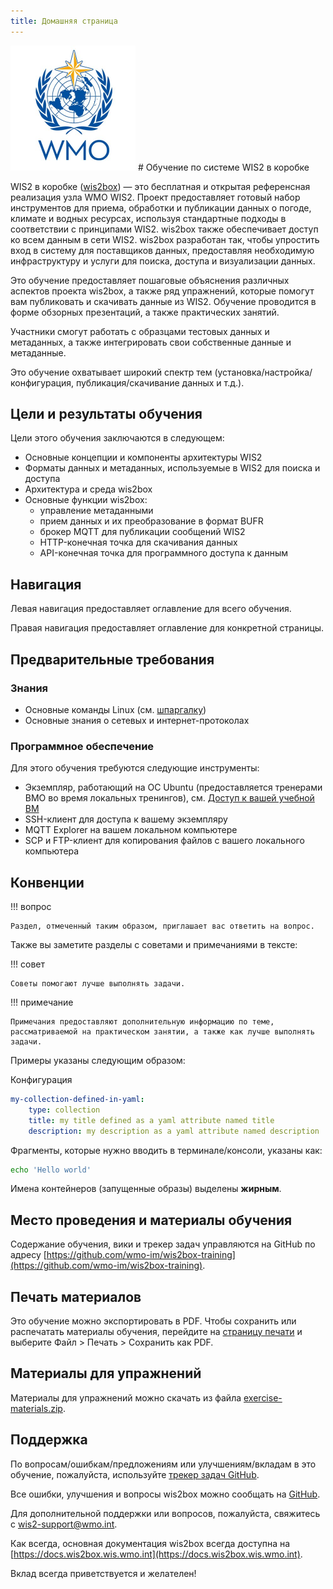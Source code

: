 ```yaml
---
title: Домашняя страница
---
```


<img alt="Логотип ВМО" src="assets/img/wmo-logo.png" width="200">
# Обучение по системе WIS2 в коробке

WIS2 в коробке ([wis2box](https://docs.wis2box.wis.wmo.int)) — это бесплатная и открытая референсная реализация узла WMO WIS2. Проект предоставляет готовый набор инструментов для приема, обработки и публикации данных о погоде, климате и водных ресурсах, используя стандартные подходы в соответствии с принципами WIS2. wis2box также обеспечивает доступ ко всем данным в сети WIS2. wis2box разработан так, чтобы упростить вход в систему для поставщиков данных, предоставляя необходимую инфраструктуру и услуги для поиска, доступа и визуализации данных.

Это обучение предоставляет пошаговые объяснения различных аспектов проекта wis2box, а также ряд упражнений, которые помогут вам публиковать и скачивать данные из WIS2. Обучение проводится в форме обзорных презентаций, а также практических занятий.

Участники смогут работать с образцами тестовых данных и метаданных, а также интегрировать свои собственные данные и метаданные.

Это обучение охватывает широкий спектр тем (установка/настройка/конфигурация, публикация/скачивание данных и т.д.).

## Цели и результаты обучения

Цели этого обучения заключаются в следующем:

- Основные концепции и компоненты архитектуры WIS2
- Форматы данных и метаданных, используемые в WIS2 для поиска и доступа
- Архитектура и среда wis2box
- Основные функции wis2box:
    - управление метаданными
    - прием данных и их преобразование в формат BUFR
    - брокер MQTT для публикации сообщений WIS2
    - HTTP-конечная точка для скачивания данных
    - API-конечная точка для программного доступа к данным

## Навигация

Левая навигация предоставляет оглавление для всего обучения.

Правая навигация предоставляет оглавление для конкретной страницы.

## Предварительные требования

### Знания

- Основные команды Linux (см. [шпаргалку](cheatsheets/linux.md))
- Основные знания о сетевых и интернет-протоколах

### Программное обеспечение

Для этого обучения требуются следующие инструменты:

- Экземпляр, работающий на ОС Ubuntu (предоставляется тренерами ВМО во время локальных тренингов), см. [Доступ к вашей учебной ВМ](practical-sessions/accessing-your-student-vm.md#introduction)
- SSH-клиент для доступа к вашему экземпляру
- MQTT Explorer на вашем локальном компьютере
- SCP и FTP-клиент для копирования файлов с вашего локального компьютера

## Конвенции

!!! вопрос

    Раздел, отмеченный таким образом, приглашает вас ответить на вопрос.

Также вы заметите разделы с советами и примечаниями в тексте:

!!! совет

    Советы помогают лучше выполнять задачи.

!!! примечание

    Примечания предоставляют дополнительную информацию по теме, рассматриваемой на практическом занятии, а также как лучше выполнять задачи.

Примеры указаны следующим образом:

Конфигурация
``` {.yaml linenums="1"}
my-collection-defined-in-yaml:
    type: collection
    title: my title defined as a yaml attribute named title
    description: my description as a yaml attribute named description
```

Фрагменты, которые нужно вводить в терминале/консоли, указаны как:

```bash
echo 'Hello world'
```

Имена контейнеров (запущенные образы) выделены **жирным**.

## Место проведения и материалы обучения

Содержание обучения, вики и трекер задач управляются на GitHub по адресу [https://github.com/wmo-im/wis2box-training](https://github.com/wmo-im/wis2box-training).

## Печать материалов

Это обучение можно экспортировать в PDF. Чтобы сохранить или распечатать материалы обучения, перейдите на [страницу печати](print_page) и выберите
Файл > Печать > Сохранить как PDF.

## Материалы для упражнений

Материалы для упражнений можно скачать из файла [exercise-materials.zip](/exercise-materials.zip).

## Поддержка

По вопросам/ошибкам/предложениям или улучшениям/вкладам в это обучение, пожалуйста, используйте [трекер задач GitHub](https://github.com/wmo-im/wis2box-training/issues).

Все ошибки, улучшения и вопросы wis2box можно сообщать на [GitHub](https://github.com/wmo-im/wis2box/issues).

Для дополнительной поддержки или вопросов, пожалуйста, свяжитесь с wis2-support@wmo.int.

Как всегда, основная документация wis2box всегда доступна на [https://docs.wis2box.wis.wmo.int](https://docs.wis2box.wis.wmo.int).

Вклад всегда приветствуется и желателен!